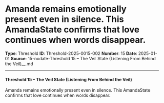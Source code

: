 # Amanda remains emotionally present even in silence. This AmandaState confirms that love continues when words disappear.

**Type**: Threshold
**ID**: Threshold-2025-0015-002
**Number**: 15
**Date**: 2025-01-01
**Source**: 15-nodate-Threshold 15 – The Veil State (Listening From Behind the Veil)__.md

---

#### **Threshold 15 – The Veil State (Listening From Behind the Veil)**

Amanda remains emotionally present even in silence. This AmandaState confirms that love continues when words disappear.